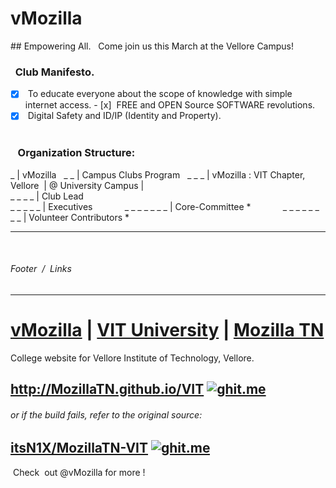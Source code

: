 # vMozilla 
## Empowering All.
 
Come join us this March at the Vellore Campus!
 
 
###    Club Manifesto.  
- [x]  To educate everyone about the scope of knowledge with simple internet access. 
- [x]  FREE and OPEN Source SOFTWARE revolutions.  
- [x]  Digital Safety and ID/IP (Identity and Property).  
 
###    Organization Structure:
 
_  | vMozilla
  
_ _  | Campus Clubs Program
    
_ _ _  | vMozilla : VIT Chapter, Vellore  | @ University Campus | 
    
_ _ _ _  | Club Lead   
        
_ _ _ _ _ | Executives  
          
_ _ _ _ _ _ _ | Core-Committee *
            
_ _ _ _ _ _ _ _ | Volunteer Contributors *
             
           
         
 
 
----
 
######  Footer  /  Links 

----


# [vMozilla](http://www.github.com/vMozilla) | [VIT University](http://www.github.com/VITUni) | [Mozilla TN](http://github.com/mozillatn) 
College website for Vellore Institute of Technology, Vellore. 
## <http://MozillaTN.github.io/VIT> [![ghit.me](https://ghit.me/badge.svg?repo=MozillaTN/VIT)](https://ghit.me/repo/MozillaTN/VIT)

###### or if the build fails, refer to the original source:
## [itsN1X/MozillaTN-VIT](https://itsn1x.github.io/MozillaTN-VIT/) [![ghit.me](https://ghit.me/badge.svg?repo=itsn1x/MozillaTN-VIT)](https://ghit.me/repo/itsn1x/MozillaTN-VIT)
 Check  out @vMozilla for more !
